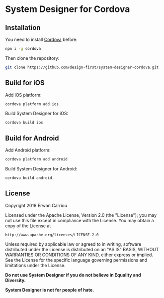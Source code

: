 # System Designer for Cordova

## Installation

You need to install [Cordova](http://cordova.apache.org) before: 

```sh
npm i -g cordova
```

Then clone the repository:

```sh
git clone https://github.com/design-first/system-designer-cordova.git
```

## Build for iOS

Add iOS platform:

```sh
cordova platform add ios
```

Build System Designer for iOS:

```sh
cordova build ios
```

## Build for Android

Add Android platform:

```sh
cordova platform add android
```

Build System Designer for Android:

```sh
cordova build android
```

## License

Copyright 2018 Erwan Carriou

Licensed under the Apache License, Version 2.0 (the "License");
you may not use this file except in compliance with the License.
You may obtain a copy of the License at

    http://www.apache.org/licenses/LICENSE-2.0

Unless required by applicable law or agreed to in writing, software
distributed under the License is distributed on an "AS IS" BASIS,
WITHOUT WARRANTIES OR CONDITIONS OF ANY KIND, either express or implied.
See the License for the specific language governing permissions and
limitations under the License. 

**Do not use System Designer if you do not believe in Equality and Diversity.**

**System Designer is not for people of hate.**
